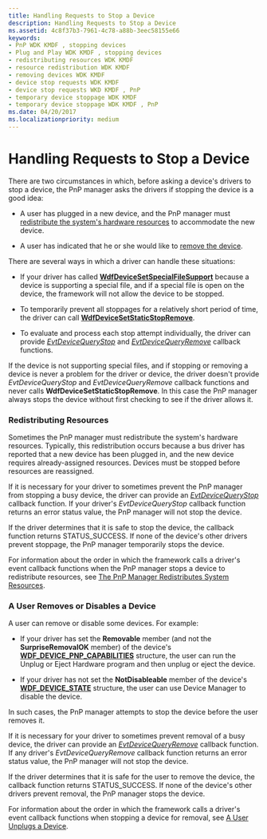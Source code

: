 ```yaml
---
title: Handling Requests to Stop a Device
description: Handling Requests to Stop a Device
ms.assetid: 4c8f37b3-7961-4c78-a88b-3eec58155e66
keywords:
- PnP WDK KMDF , stopping devices
- Plug and Play WDK KMDF , stopping devices
- redistributing resources WDK KMDF
- resource redistribution WDK KMDF
- removing devices WDK KMDF
- device stop requests WDK KMDF
- device stop requests WKD KMDF , PnP
- temporary device stoppage WDK KMDF
- temporary device stoppage WDK KMDF , PnP
ms.date: 04/20/2017
ms.localizationpriority: medium
---
```


# Handling Requests to Stop a Device


There are two circumstances in which, before asking a device's drivers to stop a device, the PnP manager asks the drivers if stopping the device is a good idea:

-   A user has plugged in a new device, and the PnP manager must [redistribute the system's hardware resources](#redistributing-resources) to accommodate the new device.

-   A user has indicated that he or she would like to [remove the device](#a-user-removes-or-disables-a-device).

There are several ways in which a driver can handle these situations:

-   If your driver has called [**WdfDeviceSetSpecialFileSupport**](https://msdn.microsoft.com/library/windows/hardware/ff546903) because a device is supporting a special file, and if a special file is open on the device, the framework will not allow the device to be stopped.

-   To temporarily prevent all stoppages for a relatively short period of time, the driver can call [**WdfDeviceSetStaticStopRemove**](https://msdn.microsoft.com/library/windows/hardware/ff546915).

-   To evaluate and process each stop attempt individually, the driver can provide [*EvtDeviceQueryStop*](https://msdn.microsoft.com/library/windows/hardware/ff540885) and [*EvtDeviceQueryRemove*](https://msdn.microsoft.com/library/windows/hardware/ff540883) callback functions.

If the device is not supporting special files, and if stopping or removing a device is never a problem for the driver or device, the driver doesn't provide *EvtDeviceQueryStop* and *EvtDeviceQueryRemove* callback functions and never calls **WdfDeviceSetStaticStopRemove**. In this case the PnP manager always stops the device without first checking to see if the driver allows it.

### <a href="" id="redistributing-resources"></a> Redistributing Resources

Sometimes the PnP manager must redistribute the system's hardware resources. Typically, this redistribution occurs because a bus driver has reported that a new device has been plugged in, and the new device requires already-assigned resources. Devices must be stopped before resources are reassigned.

If it is necessary for your driver to sometimes prevent the PnP manager from stopping a busy device, the driver can provide an [*EvtDeviceQueryStop*](https://msdn.microsoft.com/library/windows/hardware/ff540885) callback function. If your driver's *EvtDeviceQueryStop* callback function returns an error status value, the PnP manager will not stop the device.

If the driver determines that it is safe to stop the device, the callback function returns STATUS\_SUCCESS. If none of the device's other drivers prevent stoppage, the PnP manager temporarily stops the device.

For information about the order in which the framework calls a driver's event callback functions when the PnP manager stops a device to redistribute resources, see [The PnP Manager Redistributes System Resources](the-pnp-manager-redistributes-system-resources.md).

### <a href="" id="a-user-removes-or-disables-a-device"></a> A User Removes or Disables a Device

A user can remove or disable some devices. For example:

-   If your driver has set the **Removable** member (and not the **SurpriseRemovalOK** member) of the device's [**WDF\_DEVICE\_PNP\_CAPABILITIES**](https://msdn.microsoft.com/library/windows/hardware/ff551257) structure, the user can run the Unplug or Eject Hardware program and then unplug or eject the device.

-   If your driver has not set the **NotDisableable** member of the device's [**WDF\_DEVICE\_STATE**](https://msdn.microsoft.com/library/windows/hardware/ff551284) structure, the user can use Device Manager to disable the device.

In such cases, the PnP manager attempts to stop the device before the user removes it.

If it is necessary for your driver to sometimes prevent removal of a busy device, the driver can provide an [*EvtDeviceQueryRemove*](https://msdn.microsoft.com/library/windows/hardware/ff540883) callback function. If any driver's *EvtDeviceQueryRemove* callback function returns an error status value, the PnP manager will not stop the device.

If the driver determines that it is safe for the user to remove the device, the callback function returns STATUS\_SUCCESS. If none of the device's other drivers prevent removal, the PnP manager stops the device.

For information about the order in which the framework calls a driver's event callback functions when stopping a device for removal, see [A User Unplugs a Device](a-user-unplugs-a-device.md).

 

 





